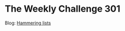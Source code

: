 # The Weekly Challenge 301

Blog: [Hammering lists](https://dev.to/simongreennet/hammering-lists-40cc)
